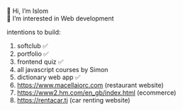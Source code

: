 👋 Hi, I’m Islom <br>
👀 I’m interested in Web development <br>

intentions to build:
1. softclub  ✅ <br>                  
2. portfolio ✅<br>
3. frontend quiz ✅ <br>
4. all javascript courses by Simon  <br>
5. dictionary web app ✅<br>
6. https://www.macellaiorc.com (restaurant website) <br>
7. https://www2.hm.com/en_gb/index.html (ecommerce)  <br>
8. https://rentacar.tj (car renting website) <br>
<!---
islom2202/islom2202 is a ✨ special ✨ repository because its `README.md` (this file) appears on your GitHub profile.
You can click the Preview link to take a look at your changes.
--->
